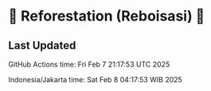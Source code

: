 
# 🌳 Reforestation (Reboisasi) 🌲

## Last Updated

GitHub Actions time: Fri Feb  7 21:17:53 UTC 2025

Indonesia/Jakarta time: Sat Feb  8 04:17:53 WIB 2025
